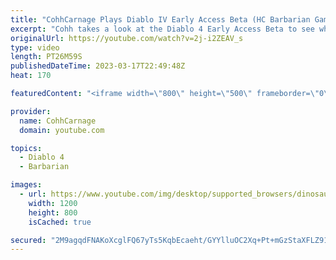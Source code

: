 ```yaml
---
title: "CohhCarnage Plays Diablo IV Early Access Beta (HC Barbarian Gameplay) - Episode 6"
excerpt: "Cohh takes a look at the Diablo 4 Early Access Beta to see what it has to offer. - Watch live at https://www.twitch.tv/cohhcarnage ..."
originalUrl: https://youtube.com/watch?v=2j-i2ZEAV_s
type: video
length: PT26M59S
publishedDateTime: 2023-03-17T22:49:48Z
heat: 170

featuredContent: "<iframe width=\"800\" height=\"500\" frameborder=\"0\" src=\"https://www.youtube.com/embed/2j-i2ZEAV_s\" allow=\"accelerometer; autoplay; encrypted-media; gyroscope; picture-in-picture\" allowfullscreen></iframe>"

provider:
  name: CohhCarnage
  domain: youtube.com

topics:
  - Diablo 4
  - Barbarian

images:
  - url: https://www.youtube.com/img/desktop/supported_browsers/dinosaur.png
    width: 1200
    height: 800
    isCached: true

secured: "2M9agqdFNAKoXcglFQ67yTs5KqbEcaeht/GYYlluOC2Xq+Pt+mGzStaXFLZ91I5D0K2Br8WIWf0lBAVRVyU9nk/OrsF8mGodH1VMRHTJZnHgqRR241m5dn5zsrOfw66fYXUPBMVuvj9RnKzi5RvKMEampWUSj3bRvBH1sc4wvr/kzCt/8056AfFzhn7SV1U489+Cj8jIfJKNTRvUwZWuDt86zSeUDygSHXJoDNAgl3T0AtINRlk5lL/O71aG8eRWahdixIjxxxk4MVxONlzWibPcMBUt+jSCPzmb/4nBkEscHlMlWVpL4HP2aTDHcyG5GxyZqAPXN7FbmOQtj/vi2e8u347igxDPCniqdO2XnPJQfoWqjQ29wNvN2q1zlBDRH/9kEVM6pjM7ORFad101vQ==;Bh8uof7OGzsF1BQuCM0x4g=="
---
```


